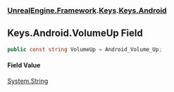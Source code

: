 ### [UnrealEngine.Framework](./UnrealEngine-Framework.md 'UnrealEngine.Framework').[Keys](./Keys.md 'UnrealEngine.Framework.Keys').[Keys.Android](./Keys-Android.md 'UnrealEngine.Framework.Keys.Android')
## Keys.Android.VolumeUp Field
  
```csharp
public const string VolumeUp = Android_Volume_Up;
```
#### Field Value
[System.String](https://docs.microsoft.com/en-us/dotnet/api/System.String 'System.String')  
